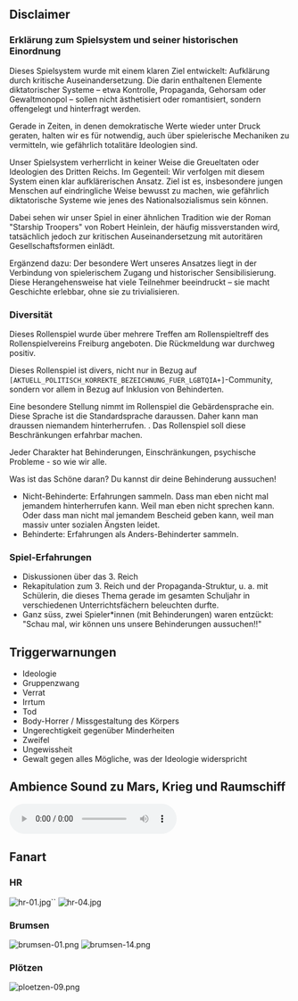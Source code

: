 ## Disclaimer

### Erklärung zum Spielsystem und seiner historischen Einordnung

Dieses Spielsystem wurde mit einem klaren Ziel entwickelt: Aufklärung durch kritische Auseinandersetzung. Die darin enthaltenen Elemente diktatorischer Systeme – etwa Kontrolle, Propaganda, Gehorsam oder Gewaltmonopol – sollen nicht ästhetisiert oder romantisiert, sondern offengelegt und hinterfragt werden.

Gerade in Zeiten, in denen demokratische Werte wieder unter Druck geraten, halten wir es für notwendig, auch über spielerische Mechaniken zu vermitteln, wie gefährlich totalitäre Ideologien sind.

Unser Spielsystem verherrlicht in keiner Weise die Greueltaten oder Ideologien des Dritten Reichs. Im Gegenteil: Wir verfolgen mit diesem System einen klar aufklärerischen Ansatz. Ziel ist es, insbesondere jungen Menschen auf eindringliche Weise bewusst zu machen, wie gefährlich diktatorische Systeme wie jenes des Nationalsozialismus sein können.

Dabei sehen wir unser Spiel in einer ähnlichen Tradition wie der Roman "Starship Troopers" von Robert Heinlein, der häufig missverstanden wird, tatsächlich jedoch zur kritischen Auseinandersetzung mit autoritären Gesellschaftsformen einlädt.

Ergänzend dazu: Der besondere Wert unseres Ansatzes liegt in der Verbindung von spielerischem Zugang und historischer Sensibilisierung. Diese Herangehensweise hat viele Teilnehmer beeindruckt – sie macht Geschichte erlebbar, ohne sie zu trivialisieren.

### Diversität

Dieses Rollenspiel wurde über mehrere Treffen am Rollenspieltreff des Rollenspielvereins Freiburg angeboten. Die Rückmeldung war durchweg positiv.

Dieses Rollenspiel ist divers, nicht nur in Bezug auf `[AKTUELL_POLITISCH_KORREKTE_BEZEICHNUNG_FUER_LGBTQIA+]`-Community, sondern vor allem in Bezug auf Inklusion von Behinderten.

Eine besondere Stellung nimmt im Rollenspiel die Gebärdensprache ein. Diese Sprache ist die Standardsprache daraussen. Daher kann man draussen niemandem hinterherrufen. . Das Rollenspiel soll diese Beschränkungen erfahrbar machen.

Jeder Charakter hat Behinderungen, Einschränkungen, psychische Probleme - so wie wir alle.

Was ist das Schöne daran? Du kannst dir deine Behinderung aussuchen!

* Nicht-Behinderte: Erfahrungen sammeln. Dass man eben nicht mal jemandem hinterherrufen kann. Weil man eben nicht sprechen kann. Oder dass man nicht mal jemandem Bescheid geben kann, weil man massiv unter sozialen Ängsten leidet.
* Behinderte: Erfahrungen als Anders-Behinderter sammeln.

### Spiel-Erfahrungen

* Diskussionen über das 3. Reich
* Rekapitulation zum 3. Reich und der Propaganda-Struktur, u. a. mit Schülerin, die dieses Thema gerade im gesamten Schuljahr in verschiedenen Unterrichtsfächern beleuchten durfte.
* Ganz süss, zwei Spieler*innen (mit Behinderungen) waren entzückt: "Schau mal, wir können uns unsere Behinderungen aussuchen!!"

## Triggerwarnungen

* Ideologie
* Gruppenzwang
* Verrat
* Irrtum
* Tod
* Body-Horrer / Missgestaltung des Körpers
* Ungerechtigkeit gegenüber Minderheiten
* Zweifel
* Ungewissheit
* Gewalt gegen alles Mögliche, was der Ideologie widerspricht

## Ambience Sound zu Mars, Krieg und Raumschiff

<audio controls autoplay>
  <source src="_media/nand-echo.mp3" type="audio/mpeg">
  Your browser does not support the audio element.
</audio>

## Fanart

### HR

![hr-01.jpg](_images/fan-art/hr-01.jpg)``
![hr-04.jpg](_images/fan-art/hr-04.jpg)

### Brumsen

![brumsen-01.png](_images/fan-art/brumsen-01.png)
![brumsen-14.png](_images/fan-art/brumsen-08.png)

### Plötzen

![ploetzen-09.png](_images/fan-art/ploetzen-09.png)
